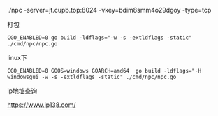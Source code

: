 ./npc -server=jt.cupb.top:8024 -vkey=bdim8smm4o29dgoy -type=tcp


打包

```shell
CGO_ENABLED=0 go build -ldflags="-w -s -extldflags -static" ./cmd/npc/npc.go
```

linux下

```shell
CGO_ENABLED=0 GOOS=windows GOARCH=amd64  go build -ldflags="-H windowsgui -w -s -extldflags -static" ./cmd/npc/npc.go
```


ip地址查询

https://www.ip138.com/
